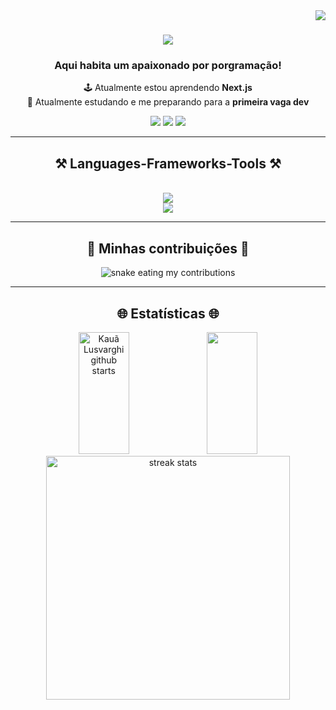 <img align="right" src="https://visitor-badge.laobi.icu/badge?page_id=klusvarghi.klusvarghi" />

<h1 align="center">
    <img src="https://readme-typing-svg.herokuapp.com/?font=Righteous&size=35&center=true&vCenter=true&width=500&height=70&duration=6600&lines=E+ai,+Tranquilo?!+🤙🏼;+Eu+Sou+Kauã+Lusvarghi;Desenvolvedor+Web+frontend;Seja+bem+vindo+ao+meu+GitHub!" />
</h1>
<h3 align="center">Aqui habita um apaixonado por porgramação!</h3>
<div align="center">
    
   🕹️ Atualmente estou aprendendo **Next.js** <br>
   🔭 Atualmente estudando e me preparando para a **primeira vaga dev**
 </div>
<div align="center"> 
    <a href = "mailto:kauaolusvarghi@gmail.com"><img src="https://img.shields.io/badge/-Gmail-%23333?style=for-the-badge&logo=gmail&logoColor=white" target="_blank"></a>
    <a href="https://instagram.com/lusvarghikaua" target="_blank"><img src="https://img.shields.io/badge/-Instagram-%23E4405F?style=for-the-badge&logo=instagram&logoColor=white" target="_blank"></a>
    <a href="https://www.linkedin.com/in/kaua-ortolani-lusvarghi-422b141b4" target="_blank"><img src="https://img.shields.io/badge/-LinkedIn-%230077B5?style=for-the-badge&logo=linkedin&logoColor=white" target="_blank"></a> 
</div>
  
<hr>
  <h2 align="center">⚒️ Languages-Frameworks-Tools ⚒️</h2>
<br/>
<div align="center">
    <img src="https://skillicons.dev/icons?i=react,html,css,vscode,github,figma,git"/><br>
    <img src="https://skillicons.dev/icons?i=,javascript,typescript,nextjs,mysql" />
</div>
<hr>
<div align="center">
  <h2>🐍 Minhas contribuições 🐍</h2>
  <img alt="snake eating my contributions" src="https://raw.githubusercontent.com/klusvarghi/salesp07/output/github-contribution-grid-snake.svg" />
</div>

<hr>
<h2 align="center">🌐 Estatísticas 🌐</h2>
<div align=center>
  <img height="195px" width="40%" src="https://github-readme-stats.vercel.app/api?username=klusvarghi&show_icons=true&count_private=true&hide_border=true&title_color=4682B4&icon_color=4682B4&text_color=D2E2F0&bg_color=0d1117&include_all_commits=true&theme=halloween&rank_icon=github&border_radius=10" alt="Kauã Lusvarghi github starts" />
  <img height="195px" width="40%" src="https://github-readme-stats.vercel.app/api/top-langs/?username=klusvarghi&layout=compact&hide_border=true&border_radius=10&title_color=4682B4&text_color=D2E2F0&bg_color=0d1117&langs_count=7"/>  
  <br/>
  <img width=390 src="https://github-readme-streak-stats-salesp07.vercel.app?user=klusvarghi&theme=iceberg&border_radius=10" alt="streak stats"/>
</div>
